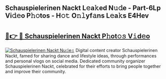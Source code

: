 ## Schauspielerinen Nackt L𝚎a𝚔ed N𝚞𝚍e - Part-6Lp Vi𝚍𝚎o P𝚑𝚘tos - H𝚘𝚝 O𝚗𝚕yf𝚊ns L𝚎a𝚔s E4Hev

# <h2><a href="http://kfcvbq1.oniu.top/?m=Schauspielerinen+Nackt">🔗👉 🔴 Schauspielerinen Nackt P𝚑ot𝚘𝚜 V𝚒d𝚎o</a></h2>

[![Schauspielerinen Nackt Nu𝚍e𝚜](https://i.imgur.com/0qMVB7G.gif)](http://kfcvbq1.oniu.top/?m=Schauspielerinen+Nackt)
Digital content creator Schauspielerinen Nackt, famed for sharing dance and lifestyle ideas, through performances and personal vlogs on social media. Dedicated community organizer Schauspielerinen Nackt, celebrated for their efforts to bring people together and improve their community.  
